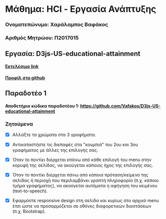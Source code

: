 # Μάθημα: HCI - Εργασία Ανάπτυξης

### Ονοματεπώνυμο: Χαράλαμπος Βαφάκος
### Αριθμός Μητρώου: Π2017015

## Εργασία: D3js-US-educational-attainment

#### [Εκτελέσιμο link](https://vafakos.github.io/D3js-US-educational-attainment/ '[Εκτελέσιμο link')
#### [Προφίλ στο github](https://github.com/Vafakos 'Προφίλ στο github')


## Παραδοτέο 1

#### Αποθετήριο κώδικα παραδοτέου 1: https://github.com/Vafakos/D3js-US-educational-attainment


### Ζητούμενα


-[x] Αλλάξτε τα χρώματα στα 3 γραφήματα.

 
-[x] Αντικαταστήστε τις διεπαφές στα "κουμπιά" του 2ου και 3ου γραφήματος με άλλες της επιλογής σας.

  
-[x] Όταν το ποντίκι διέρχεται επάνω από κάθε επιλογή του menu στην κορυφή της σελίδας, να ακούγεται κάποιος ήχος της επιλογής σας.

 
-[x] Όταν το ποντίκι διέρχεται πάνω από κάποια πρόταση/κείμενο της σελίδας 
     ή περιοχή που περιλαμβάνει γραπτή πληροφορία (π.χ. κάποιο τμήμα γραφήματος), 
     να ακούγεται αυτόματα η αφήγηση του κειμένου (text-to-speech).
      
-[x] Εφαρμόστε responsive design στη σελίδα και κυρίως στο αρχικό menu έτσι 
     ώστε να προσαρμόζεται σε οθόνες διαφορετικών διαστάσεων (π.χ. Bootstrap).
